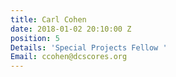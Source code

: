 ```yaml
---
title: Carl Cohen
date: 2018-01-02 20:10:00 Z
position: 5
Details: 'Special Projects Fellow '
Email: ccohen@dcscores.org
---
```



